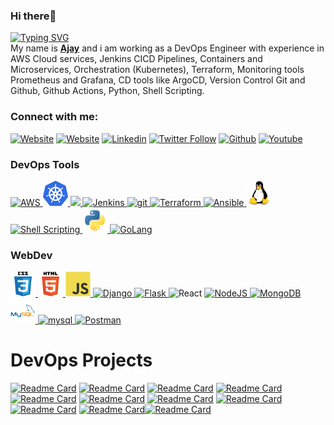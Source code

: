 ### Hi there👋    
[![Typing SVG](https://readme-typing-svg.herokuapp.com/?lines=DevOps+⚙️;Automation+🚀;Continuous+Delivery+🛒;Continuous+Deployment+🛠;Build+Pipelines+⚙️;Jenkins+Pipelines+⚙️;Version+Control+🛠;Shell+Scripting+🧑‍💻;Python+Automation+🧑‍💻;AWS+Cloud+☁︎;Containers+and+Microservices+🖥;SDLC+Models+🧩;Terraform+🛠️;Ansible+🛠️;Monitoring+💻;Web+Development+🧑‍💻;Go+Development+🧑‍💻)](https://git.io/typing-svg)   
My name is [__Ajay__](https://www.linkedin.com/in/ajaykt1/) and i am working as a DevOps Engineer with experience in AWS Cloud services, Jenkins CICD Pipelines, Containers and Microservices, Orchestration (Kubernetes), Terraform, Monitoring tools Prometheus and Grafana, CD tools like ArgoCD, Version Control Git and Github, Github Actions, Python, Shell Scripting.  

### Connect with me:

[![Website](https://img.shields.io/website?label=ajaytekam.com&style=flat-square&url=https://ajaytekam.com)](https://ajaytekam.com)
[![Website](https://img.shields.io/website?label=blog.ajaytekam.com&style=flat-square&url=https://blog.ajaytekam.com)](https://blog.ajaytekam.com)
[![Linkedin](https://img.shields.io/badge/-Ajay%20Tekam-blue?style=flat-square&logo=linkedin&logoColor=white&link=https://www.linkedin.com/in/ajaykt1/)](https://www.linkedin.com/in/ajaykt1/)
[![Twitter Follow](https://img.shields.io/twitter/follow/0xajay?color=1DA1F2&logo=twitter&style=flat-square)](https://twitter.com/intent/follow?original_referer=https%3A%2F%2Fgithub.com%20xajay&screen_name=0xajay)
[![Github](https://img.shields.io/github/followers/Ajaytekam?label=Follow&style=social)](https://github.com/Ajaytekam)
[![Youtube](https://img.shields.io/badge/-dev0pstech-white?style=flat-square&logo=youtube&logoColor=red&link=https://www.youtube.com/@dev0pstech)](https://www.youtube.com/@dev0pstech)


[website]: https://ajaytekam.com
[twitter]: https://twitter.com/0xajay
[youtube]: https://www.youtube.com/@dev0pstech
[linkedin]: https://www.linkedin.com/in/ajaykt1/
[Portfolio]: https://ajaytekam.com

### DevOps Tools 
<p float="left">  
  <a href="https://aws.amazon.com/" target="_blank" rel="noreferrer"> <img src="https://www.docker.com/wp-content/uploads/2023/07/docker-code-cloud-aws.png.webp" alt="AWS" height="40"/> </a> 
  <a href="https://kubernetes.io/" target="_blank" rel="noreferrer"> <img src="https://raw.githubusercontent.com/kubernetes/kubernetes/master/logo/logo.png" alt="Kubernetes" width="40" height="40"/> </a> 
  <a href="https://www.docker.com/" target="_blank" >
    <img src="https://raw.githubusercontent.com/itsksaurabh/itsksaurabh/master/assets/docker.gif"  height="40" /> </a>
  <a href="https://www.jenkins.io/" target="_blank" rel="noreferrer"> <img src="https://sg.mirror.servanamanaged.com/jenkins/art/jenkins-logo/logo.svg" alt="Jenkins" width="40" height="40"/> </a> 
  <a href="https://git-scm.com/" target="_blank" rel="noreferrer"> <img src="https://www.vectorlogo.zone/logos/git-scm/git-scm-icon.svg" alt="git" width="40" height="40"/> </a> 
  <a href="https://www.terraform.io/" target="_blank" rel="noreferrer"> <img src="https://plugins.jetbrains.com/files/7808/372230/icon/pluginIcon.svg" alt="Terraform" width="40" height="40"/> </a> 
  <a href="https://www.ansible.com/" target="_blank" rel="noreferrer"> <img src="https://upload.wikimedia.org/wikipedia/commons/2/24/Ansible_logo.svg" alt="Ansible" width="40" height="40"/> </a> 
  	<a href="https://www.linux.org/" target="_blank" rel="noreferrer"> <img src="https://raw.githubusercontent.com/devicons/devicon/master/icons/linux/linux-original.svg" alt="linux" width="40" height="40"/> </a> 
  	<a href="https://www.linux.org/" target="_blank" rel="noreferrer"> <img src="https://d33wubrfki0l68.cloudfront.net/a49c5f63d431650c696cfd10cb70c880726281df/c9f07/img/logo.png" alt="Shell Scripting" width="40" height="40"/> </a> 
  	<a href="https://www.python.org" target="_blank" rel="noreferrer"> <img src="https://raw.githubusercontent.com/devicons/devicon/master/icons/python/python-original.svg" alt="python" width="40" height="40"/> </a>
	<a href="https://go.dev/" target="_blank" rel="noreferrer"> <img src="https://upload.wikimedia.org/wikipedia/commons/0/05/Go_Logo_Blue.svg" alt="GoLang" height="25"/> </a> 
</p>

### WebDev
<p float="left">  
	<a href="https://www.w3schools.com/css/" target="_blank" rel="noreferrer"> <img src="https://raw.githubusercontent.com/devicons/devicon/master/icons/css3/css3-original-wordmark.svg" alt="css3" width="40" height="40"/> </a>
	<a href="https://www.w3.org/html/" target="_blank" rel="noreferrer"> <img src="https://raw.githubusercontent.com/devicons/devicon/master/icons/html5/html5-original-wordmark.svg" alt="html5" width="40" height="40"/> </a> 
	<a href="https://developer.mozilla.org/en-US/docs/Web/JavaScript" target="_blank" rel="noreferrer"> <img src="https://raw.githubusercontent.com/devicons/devicon/master/icons/javascript/javascript-original.svg" alt="javascript" width="40" height="40"/> </a> 
	<a href="https://www.djangoproject.com/" target="_blank" rel="noreferrer"> <img src="https://i0.wp.com/www.opengis.ch/wp-content/uploads/2020/04/django-python-logo.png" alt="Django" width="40" height="40"/> </a> 
	<a href="https://flask.palletsprojects.com/en/2.3.x/" target="_blank" rel="noreferrer"> <img src="https://cdn.freebiesupply.com/logos/large/2x/flask-logo-svg-vector.svg" alt="Flask" width="40" height="40"/> </a> 
	<a href"https://react.dev/" target="_blank" rel="noreferrer"> <img src="https://upload.wikimedia.org/wikipedia/commons/a/a7/React-icon.svg" alt="React" width="40" height="40"/> </a> 
	<a href="https://nodejs.org/en" target="_blank" rel="noreferrer"> <img src="https://nodejs.org/static/images/logo.svg" alt="NodeJS" height="25"/> </a> 
	<a href="https://www.mongodb.com/" target="_blank" rel="noreferrer"> <img src="https://www.opc-router.com/wp-content/uploads/2021/03/mongodb_thumbnail-200x269.png" alt="MongoDB" height="40"/> </a>   
  	<a href="https://www.mysql.com/" target="_blank" rel="noreferrer"> <img src="https://raw.githubusercontent.com/devicons/devicon/master/icons/mysql/mysql-original-wordmark.svg" alt="mysql" height="40"/> </a> 
	<a href="https://www.postgresql.org/" target="_blank" rel="noreferrer"> <img src="https://upload.wikimedia.org/wikipedia/commons/2/29/Postgresql_elephant.svg" alt="mysql" height="40"/> </a> 
	<a href="https://www.postman.com/" target="_blank" rel="noreferrer"> <img src="https://upload.wikimedia.org/wikipedia/commons/c/c2/Postman_%28software%29.png" alt="Postman" height="40"/> </a> 	
</p>

<!-- CICD Projects -->
# DevOps Projects  

[![Readme Card](https://github-readme-stats.vercel.app/api/pin/?username=Ajaytekam&repo=K8s_Cluster_Deploy&theme=dark)](https://github.com/Ajaytekam/K8s_Cluster_deploy)
[![Readme Card](https://github-readme-stats.vercel.app/api/pin/?username=Ajaytekam&repo=Jenkins-CICD&theme=dark)](https://github.com/Ajaytekam/Jenkins-CICD)
[![Readme Card](https://github-readme-stats.vercel.app/api/pin/?username=Ajaytekam&repo=AWSVprofileApp&theme=dark)](https://github.com/Ajaytekam/AWSVprofileApp)
[![Readme Card](https://github-readme-stats.vercel.app/api/pin/?username=Ajaytekam&repo=LambdaServiceAPI&theme=dark)](https://github.com/Ajaytekam/LambdaServiceAPI)
[![Readme Card](https://github-readme-stats.vercel.app/api/pin/?username=Ajaytekam&repo=emartapp-Docker-Deploy&theme=dark)](https://github.com/Ajaytekam/emartapp-Docker-Deploy)
[![Readme Card](https://github-readme-stats.vercel.app/api/pin/?username=Ajaytekam&repo=docker-containerization-project&theme=dark)](https://github.com/Ajaytekam/docker-containerization-project)
[![Readme Card](https://github-readme-stats.vercel.app/api/pin/?username=Ajaytekam&repo=S3_Static_Site&theme=dark)](https://github.com/Ajaytekam/s3_static_site)
[![Readme Card](https://github-readme-stats.vercel.app/api/pin/?username=Ajaytekam&repo=terraform_AppDeploy&theme=dark)](https://github.com/Ajaytekam/terraform_AppDeploy)
[![Readme Card](https://github-readme-stats.vercel.app/api/pin/?username=Ajaytekam&repo=minikube-VagrantBox&theme=dark)](https://github.com/Ajaytekam/minikube-VagrantBox)
[![Readme Card](https://github-readme-stats.vercel.app/api/pin/?username=Ajaytekam&repo=Vagrant-Web-Stack&theme=dark)](https://github.com/Ajaytekam/Vagrant-Web-Stack)[![Readme Card](https://github-readme-stats.vercel.app/api/pin/?username=Ajaytekam&repo=DevOpsCoding&theme=dark)](https://github.com/Ajaytekam/DevOpsCoding)
